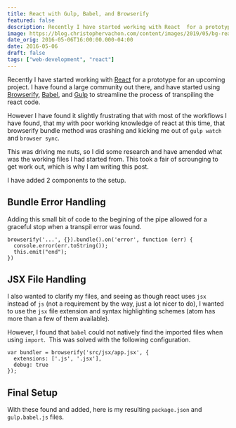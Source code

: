 ```yaml
---
title: React with Gulp, Babel, and Browserify
featured: false
description: Recently I have started working with React  for a prototype for an upcoming project. I have found a large community outthere, and have started using Browserify , Babel, and Gulp  to streamline the process oftranspiling the react code.However I have found it slightly frustrating that with most of the workflows Ihave found, that my with poor working knowledge of react at this time, thatbrowse
image: https://blog.christophervachon.com/content/images/2019/05/bg-react-1.jpg
date_orig: 2016-05-06T16:00:00.000-04:00
date: 2016-05-06
draft: false
tags: ["web-development", "react"]
---
```


Recently I have started working with [React](https://facebook.github.io/react/?ref=blog.christophervachon.com) for a prototype for an upcoming project. I have found a large community out there, and have started using [Browserify](http://browserify.org/?ref=blog.christophervachon.com), [Babel](http://babeljs.io/?ref=blog.christophervachon.com), and [Gulp](http://gulpjs.com/?ref=blog.christophervachon.com) to streamline the process of transpiling the react code.

However I have found it slightly frustrating that with most of the workflows I have found, that my with poor working knowledge of react at this time, that browserify bundle method was crashing and kicking me out of `gulp watch` and `browser sync`.

This was driving me nuts, so I did some research and have amended what was the working files I had started from. This took a fair of scrounging to get work out, which is why I am writing this post.

I have added 2 components to the setup.

## Bundle Error Handling

Adding this small bit of code to the begining of the pipe allowed for a graceful stop when a transpil error was found.

```
browserify('...', {}).bundle().on('error', function (err) {
  console.error(err.toString());
  this.emit("end");
})
```

## JSX File Handling

I also wanted to clarify my files, and seeing as though react uses `jsx` instead of `js` (not a requirement by the way, just a lot nicer to do), I wanted to use the `jsx` file extension and syntax highlighting schemes (atom has more than a few of them available).

However, I found that `babel` could not natively find the imported files when using `import`.  This was solved with the following configuration.

```
var bundler = browserify('src/jsx/app.jsx', {
  extensions: ['.js', '.jsx'],
  debug: true
});
```

## Final Setup

With these found and added, here is my resulting `package.json` and `gulp.babel.js` files.
